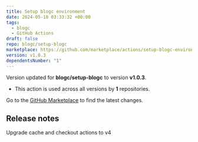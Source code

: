 ```yaml
---
title: Setup blogc environment
date: 2024-05-18 03:33:32 +00:00
tags:
  - blogc
  - GitHub Actions
draft: false
repo: blogc/setup-blogc
marketplace: https://github.com/marketplace/actions/setup-blogc-environment
version: v1.0.3
dependentsNumber: "1"
---
```



Version updated for **blogc/setup-blogc** to version **v1.0.3**.
- This action is used across all versions by **1** repositories.

Go to the [GitHub Marketplace](https://github.com/marketplace/actions/setup-blogc-environment) to find the latest changes.

## Release notes

Upgrade cache and checkout actions to v4
